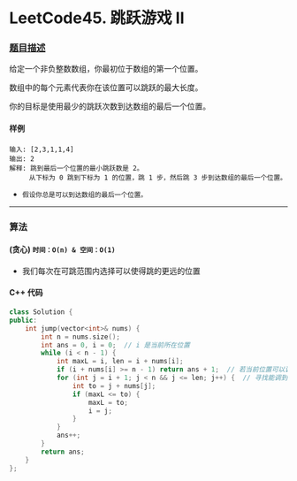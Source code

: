 # LeetCode45. 跳跃游戏 II

### [题目描述](https://leetcode-cn.com/problems/jump-game-ii/)

给定一个非负整数数组，你最初位于数组的第一个位置。

数组中的每个元素代表你在该位置可以跳跃的最大长度。

你的目标是使用最少的跳跃次数到达数组的最后一个位置。

#### 样例

```
输入: [2,3,1,1,4]
输出: 2
解释: 跳到最后一个位置的最小跳跃数是 2。
     从下标为 0 跳到下标为 1 的位置，跳 1 步，然后跳 3 步到达数组的最后一个位置。
```

* `假设你总是可以到达数组的最后一个位置。`

----------

### 算法

#### (贪心)  `时间：O(n) & 空间：O(1)`

* 我们每次在可跳范围内选择可以使得跳的更远的位置

#### C++ 代码

```c++
class Solution {
public:
    int jump(vector<int>& nums) {
        int n = nums.size();
        int ans = 0, i = 0;  // i 是当前所在位置
        while (i < n - 1) {
            int maxL = i, len = i + nums[i];
            if (i + nums[i] >= n - 1) return ans + 1;  // 若当前位置可以调到最终位置直接返回
            for (int j = i + 1; j < n && j <= len; j++) {  // 寻找能调到范围中跳的最远的一个位置
                int to = j + nums[j];
                if (maxL <= to) {
                    maxL = to;
                    i = j;
                }
            }
            ans++;
        }
        return ans;
    }
};
```

